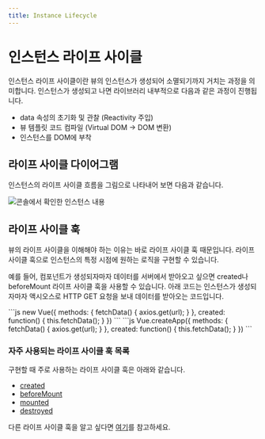 ```yaml
---
title: Instance Lifecycle
---
```


# 인스턴스 라이프 사이클

인스턴스 라이프 사이클이란 뷰의 인스턴스가 생성되어 소멸되기까지 거치는 과정을 의미합니다. 인스턴스가 생성되고 나면 라이브러리 내부적으로 다음과 같은 과정이 진행됩니다.

- data 속성의 초기화 및 관찰 (Reactivity 주입)
- 뷰 템플릿 코드 컴파일 (Virtual DOM -> DOM 변환)
- 인스턴스를 DOM에 부착

## 라이프 사이클 다이어그램

인스턴스의 라이프 사이클 흐름을 그림으로 나타내어 보면 다음과 같습니다.

![콘솔에서 확인한 인스턴스 내용](../.vuepress/public/images/lifecycle.png)

## 라이프 사이클 훅

뷰의 라이프 사이클을 이해해야 하는 이유는 바로 라이프 사이클 훅 때문입니다. 라이프 사이클 훅으로 인스턴스의 특정 시점에 원하는 로직을 구현할 수 있습니다.

예를 들어, 컴포넌트가 생성되자마자 데이터를 서버에서 받아오고 싶으면 created나 beforeMount 라이프 사이클 훅을 사용할 수 있습니다. 
아래 코드는 인스턴스가 생성되자마자 액시오스로 HTTP GET 요청을 보내 데이터를 받아오는 코드입니다.

<code-group>
<code-block title="Vue 2">
```js
new Vue({
  methods: {
    fetchData() {
      axios.get(url);
    }
  },
  created: function() {
    this.fetchData();
  }
})
```
</code-block>

<code-block title="Vue 3">
```js
Vue.createApp({
  methods: {
    fetchData() {
      axios.get(url);
    }
  },
  created: function() {
    this.fetchData();
  }
})
```
</code-block>
</code-group>

### 자주 사용되는 라이프 사이클 훅 목록

구현할 때 주로 사용하는 라이프 사이클 훅은 아래와 같습니다.

- [created](https://vuejs.org/v2/api/#created)
- [beforeMount](https://vuejs.org/v2/api/#beforeMount)
- [mounted](https://vuejs.org/v2/api/#mounted)
- [destroyed](https://vuejs.org/v2/api/#destroyed)

다른 라이프 사이클 훅을 알고 싶다면 [여기](https://vuejs.org/v2/api/#Options-Lifecycle-Hooks)를 참고하세요.